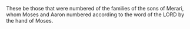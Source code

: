These be those that were numbered of the families of the sons of Merari, whom Moses and Aaron numbered according to the word of the LORD by the hand of Moses.
